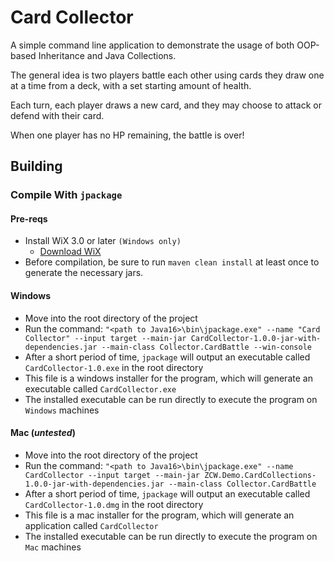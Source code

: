 # Card Collector

A simple command line application to demonstrate the usage of both OOP-based Inheritance and Java Collections.

The general idea is two players battle each other using cards they draw one at a time from a deck, with a set starting amount of health.

Each turn, each player draws a new card, and they may choose to attack or defend with their card.

When one player has no HP remaining, the battle is over!

## Building

### Compile With `jpackage`

#### Pre-reqs
- Install WiX 3.0 or later `(Windows only)`
  - [Download WiX](https://wixtoolset.org)
- Before compilation, be sure to run `maven clean install` at least once to generate the necessary jars.

#### Windows
- Move into the root directory of the project
- Run the command: `"<path to Java16>\bin\jpackage.exe" --name "Card Collector" --input target --main-jar CardCollector-1.0.0-jar-with-dependencies.jar --main-class Collector.CardBattle --win-console`
- After a short period of time, `jpackage` will output an executable called `CardCollector-1.0.exe` in the root directory
- This file is a windows installer for the program, which will generate an executable called `CardCollector.exe`
- The installed executable can be run directly to execute the program on `Windows` machines

#### Mac (*untested*)
- Move into the root directory of the project
- Run the command: `"<path to Java16>\bin\jpackage.exe" --name CardCollector --input target --main-jar ZCW.Demo.CardCollections-1.0.0-jar-with-dependencies.jar --main-class Collector.CardBattle`
- After a short period of time, `jpackage` will output an executable called `CardCollector-1.0.dmg` in the root directory
- This file is a mac installer for the program, which will generate an application called `CardCollector`
- The installed executable can be run directly to execute the program on `Mac` machines
